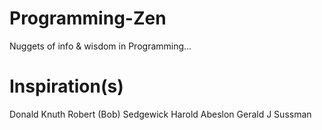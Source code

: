# Programming-Zen
Nuggets of info &amp; wisdom in Programming...

# Inspiration(s)
Donald Knuth
Robert (Bob) Sedgewick
Harold Abeslon
Gerald J Sussman
